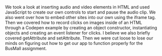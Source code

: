 We took a look at inserting audio and video elements in HTML and used JavaScript to create our own controls to start and pause the audio clip. We also went over how to embed other sites into our own using the iframe tag. Then we covered how to record clicks on images inside of an HTML through a Codepen example by creating an object constructor, instantiating objects and creating an event listener for clicks. I believe we also briefly covered getAttribute and setAttribute. Then we were cut loose to lose our minds on figuring out how to get our app to function properly for the BusMall assignment.
